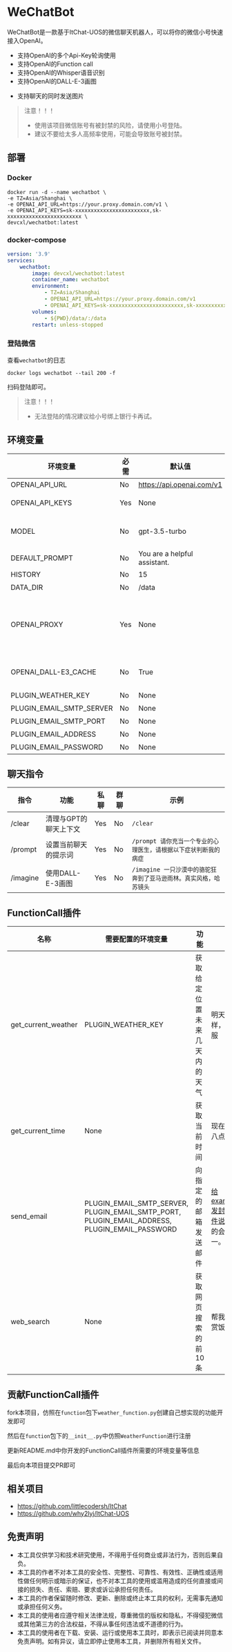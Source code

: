 # WeChatBot

WeChatBot是一款基于ItChat-UOS的微信聊天机器人，可以将你的微信小号快速接入OpenAI。

* 支持OpenAI的多个Api-Key轮询使用
* 支持OpenAI的Function call
* 支持OpenAI的Whisper语音识别
* 支持OpenAI的DALL-E-3画图
- 支持聊天的同时发送图片

> 注意！！！
> - 使用该项目微信账号有被封禁的风险，请使用小号登陆。
> - 建议不要给太多人高频率使用，可能会导致账号被封禁。

## 部署

### Docker

```shell
docker run -d --name wechatbot \
-e TZ=Asia/Shanghai \
-e OPENAI_API_URL=https://your.proxy.domain.com/v1 \
-e OPENAI_API_KEYS=sk-xxxxxxxxxxxxxxxxxxxxxxxx,sk-xxxxxxxxxxxxxxxxxxxxxxxx \
devcxl/wechatbot:latest
```

### docker-compose

```yaml
version: '3.9'
services:
    wechatbot:
        image: devcxl/wechatbot:latest
        container_name: wechatbot
        environment:
            - TZ=Asia/Shanghai
            - OPENAI_API_URL=https://your.proxy.domain.com/v1
            - OPENAI_API_KEYS=sk-xxxxxxxxxxxxxxxxxxxxxxxx,sk-xxxxxxxxxxxxxxxxxxxxxxxx
        volumes:
            - ${PWD}/data/:/data
        restart: unless-stopped
```

### 登陆微信

查看`wechatbot`的日志

`docker logs wechatbot --tail 200 -f`

扫码登陆即可。

> 注意！！！
> - 无法登陆的情况建议给小号绑上银行卡再试。

## 环境变量

| 环境变量                     | 必需  | 默认值                          | 作用                                                                           |
|--------------------------|-----|------------------------------|------------------------------------------------------------------------------|
| OPENAI_API_URL           | No  | https://api.openai.com/v1    | 设置OpenAI的接口                                                                  |
| OPENAI_API_KEYS          | Yes | None                         | 设置OpenAI的多个APIKey,使用`,`分割                                                    |
| MODEL                    | No  | gpt-3.5-turbo                | 设置对话使用的模型(建议使用带Function Call功能的模型)                                           |
| DEFAULT_PROMPT           | No  | You are a helpful assistant. | 设置默认提示词                                                                      |
| HISTORY                  | No  | 15                           | 设置历史消息数                                                                      |
| DATA_DIR                 | No  | /data                        | 设置数据文件夹位置                                                                    |
| OPENAI_PROXY             | Yes | None                         | 设置请求OpenAI的HTTP/HTTPS代理，(eg: http://127.0.0.1:8889)<br/>使用该代理下载DALL-E-3生成的图片 |
| OPENAI_DALL-E3_CACHE     | No  | True                         | 设置缓存DALL-E-3画图的结果，pormpt不变，生成的图不变                                            |
| PLUGIN_WEATHER_KEY       | No  | None                         | 高德地图的APIKey                                                                  |
| PLUGIN_EMAIL_SMTP_SERVER | No  | None                         | smtp服务器地址                                                                    |
| PLUGIN_EMAIL_SMTP_PORT   | No  | None                         | smtp服务器端口                                                                    |
| PLUGIN_EMAIL_ADDRESS     | No  | None                         | 邮箱发信地址                                                                       |
| PLUGIN_EMAIL_PASSWORD    | No  | None                         | 邮箱smtp密码                                                                     |

## 聊天指令

| 指令       | 功能           | 私聊  | 群聊 | 示例                                     |
|----------|--------------|-----|----|----------------------------------------|
| /clear   | 清理与GPT的聊天上下文 | Yes | No | `/clear`                               |
| /prompt  | 设置当前聊天的提示词   | Yes | No | `/prompt 请你充当一个专业的心理医生，请根据以下症状判断我的病症`  |
| /imagine | 使用DALL-E-3画图 | Yes | No | `/imagine 一只沙漠中的骆驼狂奔到了亚马逊雨林。真实风格，哈苏镜头` |

## FunctionCall插件

| 名称                  | 需要配置的环境变量                                                                                                 | 功能             | 使用示例                                      |
|---------------------|-----------------------------------------------------------------------------------------------------------|----------------|-------------------------------------------|
| get_current_weather | PLUGIN_WEATHER_KEY                                                                                        | 获取给定位置未来几天内的天气 | 明天上海天气怎么样，适合穿什么衣服                         |
| get_current_time    | None                                                                                                      | 获取当前时间         | 现在距离明天晚上八点还有多长时间                          |
| send_email          | PLUGIN_EMAIL_SMTP_SERVER,<br/>PLUGIN_EMAIL_SMTP_PORT,<br/>PLUGIN_EMAIL_ADDRESS,<br/>PLUGIN_EMAIL_PASSWORD | 向指定的邮箱发送邮件     | 给example@qq.com发封正式的商务邮件说我病了，明天的会议安排到下周一。 |
| web_search          | None                                                                                                      | 获取网页搜索的前10条    | 帮我搜一下祖师爷赏饭是什么梗                            |

## 贡献FunctionCall插件

fork本项目，仿照在`function`包下`weather_function.py`创建自己想实现的功能开发即可

然后在`function`包下的`__init__.py`中仿照`WeatherFunction`进行注册

更新README.md中你开发的FunctionCall插件所需要的环境变量等信息

最后向本项目提交PR即可

## 相关项目

- https://github.com/littlecodersh/ItChat
- https://github.com/why2lyj/ItChat-UOS

## 免责声明

- 本工具仅供学习和技术研究使用，不得用于任何商业或非法行为，否则后果自负。
- 本工具的作者不对本工具的安全性、完整性、可靠性、有效性、正确性或适用性做任何明示或暗示的保证，也不对本工具的使用或滥用造成的任何直接或间接的损失、责任、索赔、要求或诉讼承担任何责任。
- 本工具的作者保留随时修改、更新、删除或终止本工具的权利，无需事先通知或承担任何义务。
- 本工具的使用者应遵守相关法律法规，尊重微信的版权和隐私，不得侵犯微信或其他第三方的合法权益，不得从事任何违法或不道德的行为。
- 本工具的使用者在下载、安装、运行或使用本工具时，即表示已阅读并同意本免责声明。如有异议，请立即停止使用本工具，并删除所有相关文件。
